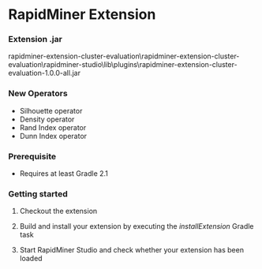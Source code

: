 RapidMiner Extension 
=============================

### Extension .jar
rapidminer-extension-cluster-evaluation\rapidminer-extension-cluster-evaluation\rapidminer-studio\lib\plugins\rapidminer-extension-cluster-evaluation-1.0.0-all.jar

### New Operators
- Silhouette operator
- Density operator
- Rand Index operator
- Dunn Index operator


### Prerequisite
* Requires at least Gradle 2.1

### Getting started
1. Checkout the extension

2. Build and install your extension by executing the _installExtension_ Gradle task 

3. Start RapidMiner Studio and check whether your extension has been loaded



